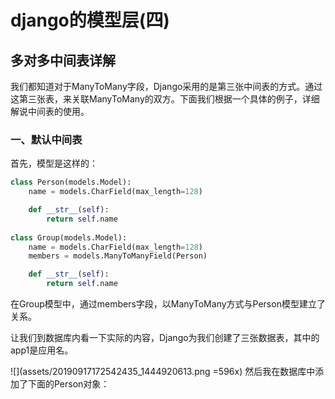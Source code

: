 # django的模型层(四)

## 多对多中间表详解

我们都知道对于ManyToMany字段，Django采用的是第三张中间表的方式。通过这第三张表，来关联ManyToMany的双方。下面我们根据一个具体的例子，详细解说中间表的使用。

### 一、默认中间表

首先，模型是这样的：
```python
class Person(models.Model):
    name = models.CharField(max_length=128)

    def __str__(self):
        return self.name
    
class Group(models.Model):
    name = models.CharField(max_length=128)
    members = models.ManyToManyField(Person)

    def __str__(self):
        return self.name

```
在Group模型中，通过members字段，以ManyToMany方式与Person模型建立了关系。

让我们到数据库内看一下实际的内容，Django为我们创建了三张数据表，其中的app1是应用名。

![](assets/20190917172542435_1444920613.png =596x)
然后我在数据库中添加了下面的Person对象：
